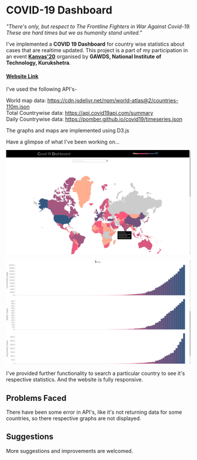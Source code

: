 # COVID-19 Dashboard

*"There's only, but respect to The Frontline Fighters in War Against Covid-19. These are hard times but we as humanity stand united."*

I've implemented a **COVID 19 Dashboard** for country wise statistics about cases that are realtime updated. This project is a part of my participation in an event **[Kanvas'20](http://gawds.in/kanvas/)** organised by **GAWDS, National Institute of Technology, Kurukshetra**.

#### [Website Link](https://palak001.github.io/COVID-19-Dashboard/) 

I've used the following API's-

World map data: https://cdn.jsdelivr.net/npm/world-atlas@2/countries-110m.json \
Total Countrywise data: https://api.covid19api.com/summary \
Daily Countrywise data: https://pomber.github.io/covid19/timeseries.json 

The graphs and maps are implemented using D3.js

Have a glimpse of what I've been working on...

![Map](MAP.png)

![Graphs](Graphs.png)

I've provided further functionality to search a particular country to see it's respective statistics. And the website is fully responsive. 

## Problems Faced
There have been some error in API's, like it's not returning data for some countries, so there respective graphs are not displayed.

## Suggestions
More suggestions and improvements are welcomed.
